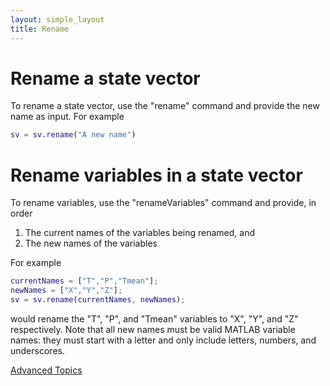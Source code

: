 ```yaml
---
layout: simple_layout
title: Rename
---
```


# Rename a state vector

To rename a state vector, use the "rename" command and provide the new name as input. For example
```matlab
sv = sv.rename("A new name")
```

# Rename variables in a state vector

To rename variables, use the "renameVariables" command and provide, in order
1. The current names of the variables being renamed, and
2. The new names of the variables

For example
```matlab
currentNames = ["T","P","Tmean"];
newNames = ["X","Y","Z"];
sv = sv.rename(currentNames, newNames);
```
would rename the "T", "P", and "Tmean" variables to "X", "Y", and "Z" respectively. Note that all new names must be valid MATLAB variable names: they must start with a letter and only include letters, numbers, and underscores.

[Advanced Topics](advanced)
